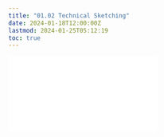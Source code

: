 ```yaml
---
title: "01.02 Technical Sketching"
date: 2024-01-18T12:00:00Z
lastmod: 2024-01-25T05:12:19
toc: true
---
```


![Link to included file content](../../../../drawing/technical-sketching.md)
